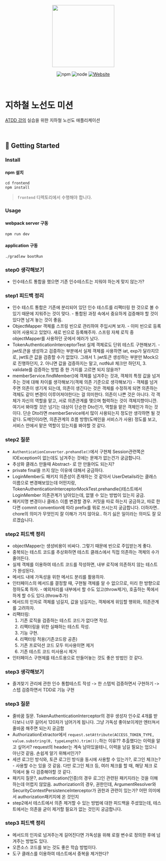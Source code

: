 <p align="center">
    <img width="200px;" src="https://raw.githubusercontent.com/woowacourse/atdd-subway-admin-frontend/master/images/main_logo.png"/>
</p>
<p align="center">
  <img alt="npm" src="https://img.shields.io/badge/npm-6.14.15-blue">
  <img alt="node" src="https://img.shields.io/badge/node-14.18.2-blue">
  <a href="https://edu.nextstep.camp/c/R89PYi5H" alt="nextstep atdd">
    <img alt="Website" src="https://img.shields.io/website?url=https%3A%2F%2Fedu.nextstep.camp%2Fc%2FR89PYi5H">
  </a>
</p>

<br>

# 지하철 노선도 미션
[ATDD 강의](https://edu.nextstep.camp/c/R89PYi5H) 실습을 위한 지하철 노선도 애플리케이션

<br>

## 🚀 Getting Started

### Install
#### npm 설치
```
cd frontend
npm install
```
> `frontend` 디렉토리에서 수행해야 합니다.

### Usage
#### webpack server 구동
```
npm run dev
```
#### application 구동
```
./gradlew bootRun
```

### step0 생각해보기
- 인수테스트 통합을 했으면 기존 인수테스트는 지워야 하는게 맞지 않는가?

### step1 피드백 정리
- 인수 테스트 통합은 기존에 분리되어 있던 인수 테스트를 리팩터링 한 것으로 볼 수 있기 때문에 지워주는 것이 맞다. - 통합된 과정 속에서 중요하게 검증해야 할 것이 있다면 남겨 놓는 것이 좋음.
- ObjectMapper 객체를 스프링 빈으로 관리하여 주입시켜 보자. - 이미 빈으로 등록되어 사용되고 있었다. 새로 빈으로 등록해주자. 스프링 자체 로직 중 objectMapper를 사용하던 곳에서 에러가 났다.
- TokenAuthenticationInterceptorTest 실제 객체로도 단위 테스트 구현해보기. - jwt토큰을 생성하고 검증하는 부분에서 실제 객체를 사용하면 iat, exp가 달라지므로, jwt토큰 값을 검증할 수가 없었다. 그래서 1. jwt토큰 생성하는 부분만 Mock으로 진행하던지, 2. 아니면 값을 검증하지는 말고, notNull 체크만 하던지, 3. validate를 검증하는 방법 중 한 가지를 고르면 되지 않을까?
- memberService.findMember()에 객체를 넘겨주는 것과, 객체의 특정 값을 넘겨주는 것에 대해 차이를 생각해보기(객체 의존 기준으로 생각해보기) - 객체를 넘겨주면 의존이 생기게 되는데, 의존이 생긴다는 것은 객체를 수정하게 되면 의존하는 객체도 같이 변경이 이루어져야한다는 걸 의미한다. 의존이 나쁜 것은 아니다. 각 객체가 자신의 역할을 맡고, 서로 의존관계를 맺으며 협력하는 것이 객체지향이니깐.
  여기서 봐야할 것은 넘기는 대상이 단순한 Dto인가, 역할을 맡은 객체인가 하는 것이다. 단순 Dto라면 memberService에서 많이 사용되는지 정도만 생각하면 될 것 같다. 도메인이라면, 의존관계의 흐름 방향(도메인을 서비스가 사용) 정도를 보고, 서비스 안에서 맡은 역할이 있는지를 봐야할 것 같다.

### step2 질문
- `AuthenticationConverter.prehandle()`에서 구현체 Session관련쪽은 IOException이 없는데도 남겨주는 것에는 문제가 없는건가 궁금합니다.
- 추상화 클래스 만들때 Abstract- 로 안 만들어도 되는지?
- private final을 쓰지 않는 이유에 대해서 궁금하다.
- LoginMember도 패키지 의존성이 존재하는 것 같아서 UserDetails라는 클래스 이름으로 변경해보았는데 어떤지랑, TokenAuthenticationInterceptorMockTest.prehandle()테스트에서 LoginMember 의존관계가 남아있는데, 없앨 수 있는 방법이 있는지 궁금.
- 패키지명 변경이나 클래스 이름 변경할 경우. 커밋을 따로 하는지 궁금하고, 따로 한다면 commit convention에 따라 prefix를 뭐로 쓰시는지 궁금합니다. 더하자면.. chore의 의미가 무엇인지 잘 이해가 가지 않아요.. 하기 싫은 일이라는 의미도 잘 모르겠습니다.

### step2 피드백 정리
- objectMapper는 생성비용이 비싸다. 그렇기 때문에 빈으로 주입받는게 좋다.
- 중복되는 테스트 코드를 추상화하면 테스트 클래스에서 직접 의존하는 객체의 수가 줄어든다.
- 실제 객체를 이용하여 테스트 코드를 작성하면, 내부 로직에 의존하지 않는 테스트가 완성된다.
- 메서드 내에 가독성을 위한 메서드 분리를 활용하자.
- 인터페이스의 메서드를 결정할 때, 구현될 객체를 알 수 없으므로, 미리 한 방향으로 정하도록 하자. - 예외처리를 내부에서 할 수도 있고(throw제거), 호출하는 쪽에서 하게 할 수도 있다.(throw추가)
- 메서드의 인자로 객체를 넘길지, 값을 넘길지는, 객체에게 위임할 행위와, 의존관계를 고려하자.
- 리팩터링:
  1. 기존 로직을 검증하는 테스트 코드가 없다면 작성.
  2. 리팩터링을 위한 실패하는 테스트 작성.
  3. 기능 구현.
  4. 리팩터링 적용(기존코드랑 공존)
  5. 기존 프로덕션 코드 모두 미사용이면 제거
  6. 기존 테스트 코드 미사용시 제거
- 인터페이스 구현체를 테스트용으로 만들어놓는 것도 좋은 방법인 것 같다.

### step3 생각해보기
- 즐겨찾기 관리에 관한 인수 통합테스트 작성 -> 한 스텝씩 검증하면서 구현하기 -> 스텝 검증하면서 TDD로 기능 구현

### step3 질문
- 줄바꿈 질문. TokenAuthenticationInterceptor의 경우 생성자 인수로 4개를 받다보니 너무 길어서 120자가 넘어가게 됩니다. 그냥 가독성 좋아보이게만 엔터쳐서 줄바꿈 해주면 되는지 궁금함
- AuthorizationExtractor에서 `request.setAttribute(ACCESS_TOKEN_TYPE, value.substring(0, typeLength).trim());`하는 이유?? 추출했다는 이력을 알고 싶어서? request의 header는 계속 남아있을테니, 이력을 남길 필요는 업으니 아닌것 같음. 손쉽게 알기 위해서인가?
- 세션 로그인 방식와, 토큰 로그인 방식을 동시에 사용할 수 있는가?, 로그인 체크는? - 사용할 수는 있을 것 같음. 다만 로그인 체크 등, 여러 체크를 할 때, 해당 체크 로직에서 둘 다 검증해야할 것 같다.
- 패키지 질문?, authentication(인증)의 경우 로그인 관련된 패키지라는 것을 이해하는데 어렵지 않았음. authorization의 경우, 권한인데, ArgumentResolver와 SecurityContextPersistenceInterceptor가 권한과 관련이 있는가? 어떤 의미에서 authorization패키지에 온 것인지
- step2에서 테스트에서 의존 제거할 수 있는 방법에 대한 피드백을 주셨었는데, 테스트에서는 의존을 굳이 제거할 필요가 없는 것인지 궁금합니다.

### step3 피드백 정리
- 메서드의 인자로 넘겨주는게 길어진다면 가독성을 위해 로컬 변수로 정의한 후에 넘겨주는 방법도 있다.
- 오픈소스 코드를 보는 것도 좋은 학습 방법이다.
- 도구 클래스를 이용하여 테스트에서 중복을 제거한다?